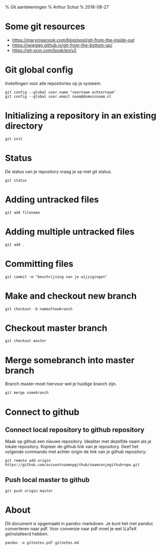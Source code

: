 % Git aantekeningen
% Arthur Schut
% 2018-08-27

# Some git resources
- https://maryrosecook.com/blog/post/git-from-the-inside-out
- https://jwiegley.github.io/git-from-the-bottom-up/
- https://git-scm.com/book/en/v2

# Git global config
Instellingen voor alle repositories op je systeem.

~~~~ {#git1 .bash .numberLines}
git config --global user.name "voornaam achternaam"
git config --global user.email naam@domeinnaam.nl
~~~~~~~~~~~~~~~~~~~~~~~~~~~~~~

# Initializing a repository in an existing directory

~~~~ {#git2 .bash .numberLines}
git init
~~~~~~~~~~~~~~~~~~~~~~~~~~~~~~

# Status
De status van je repository vraag je op met git status.

~~~~ {#git11 .bash .numberLines}
git status
~~~~~~~~~~~~~~~~~~~~~~~~~~~~~~

# Adding untracked files
~~~~ {#git3 .bash .numberLines}
git add filename
~~~~~~~~~~~~~~~~~~~~~~~~~~~~~~

# Adding multiple untracked files
~~~~ {#git4 .bash .numberLines}
git add .
~~~~~~~~~~~~~~~~~~~~~~~~~~~~~~

# Committing files
~~~~ {#git5 .bash .numberLines}
git commit -m "beschrijving van je wijzigingen"
~~~~~~~~~~~~~~~~~~~~~~~~~~~~~~

# Make and checkout new branch
~~~~ {#git6 .bash .numberLines}
git checkout -b nameofnewbranch
~~~~~~~~~~~~~~~~~~~~~~~~~~~~~~

# Checkout master branch
~~~~ {#git7 .bash .numberLines}
git checkout master
~~~~~~~~~~~~~~~~~~~~~~~~~~~~~~

# Merge somebranch into master branch
Branch master moet hiervoor wel je huidige branch zijn.

~~~~ {#git8 .bash .numberLines}
git merge somebranch
~~~~~~~~~~~~~~~~~~~~~~~~~~~~~~

# Connect to github
## Connect local repository to github repository
Maak op github een nieuwe repository. Idealiter met dezelfde naam als je lokale
repository. Kopieer de github link van je repository. Geef het volgende
commando met achter origin de link van je github repository:

~~~~ {#git9 .bash .numberLines}
git remote add origin https://github.com/accountnaamopgithub/naamvanjegithubrepo.git
~~~~~~~~~~~~~~~~~~~~~~~~~~~~~~

## Push local master to github
~~~~ {#git10 .bash .numberLines}
git push origin master
~~~~~~~~~~~~~~~~~~~~~~~~~~~~~~

# About

Dit document is opgemaakt in pandoc markdown. Je kunt het met pandoc
converteren naar pdf. Voor conversie naar pdf moet je wel \LaTeX geïnstalleerd
hebben.

~~~~ {#git12 .bash .numberLines}
pandoc -o gitnotes.pdf gitnotes.md
~~~~~~~~~~~~~~~~~~~~~~~~~~~~~~
